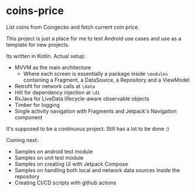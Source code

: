 # coins-price

List coins from Coingecko and fetch current coin price.

This project is just a place for me to test Android use cases and use as a template for new projects.

Its written in Kotlin. Actual setup:

- MVVM as the main architecture
  - Where each screen is essentially a package inside `\modules` containing a Fragment, a DataSource, a Repository and a ViewModel
- Retrofit for network calls at `\data`
- Hilt for dependency injection at `\di`
- RxJava for LiveData lifecycle-aware observable objects
- Timber for logging
- Single activity navigation with Fragments and Jetpack's Navigation component 

It's supposed to be a continuous project. Still has a lot to be done :)

Coming next:
- Samples on android test module
- Samples on unit test module
- Samples on creating Ui with Jetpack Compose
- Samples on handling both local and network data sources inside the repository
- Creating CI/CD scripts with github actions
